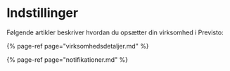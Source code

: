 # Indstillinger

Følgende artikler beskriver hvordan du opsætter din virksomhed i Previsto:

{% page-ref page="virksomhedsdetaljer.md" %}

{% page-ref page="notifikationer.md" %}

